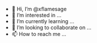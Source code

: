 - 👋 Hi, I’m @xflamesage
- 👀 I’m interested in ...
- 🌱 I’m currently learning ...
- 💞️ I’m looking to collaborate on ...
- 📫 How to reach me ...
